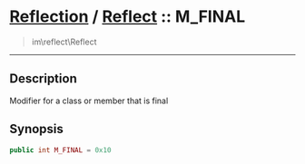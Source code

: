 # [Reflection](reflect.md) / [Reflect](reflect-Reflect.md) :: M_FINAL
 > im\reflect\Reflect
____

## Description
Modifier for a class or member that is final

## Synopsis
```php
public int M_FINAL = 0x10
```
